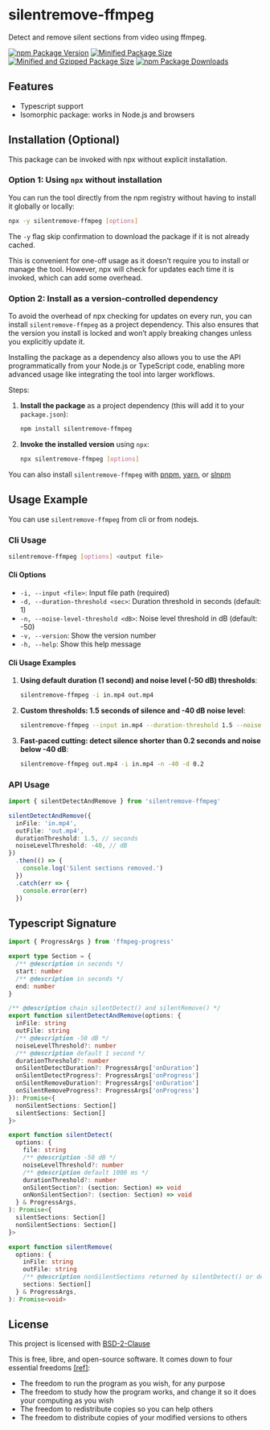 # silentremove-ffmpeg

Detect and remove silent sections from video using ffmpeg.

[![npm Package Version](https://img.shields.io/npm/v/silentremove-ffmpeg)](https://www.npmjs.com/package/silentremove-ffmpeg)
[![Minified Package Size](https://img.shields.io/bundlephobia/min/silentremove-ffmpeg)](https://bundlephobia.com/package/silentremove-ffmpeg)
[![Minified and Gzipped Package Size](https://img.shields.io/bundlephobia/minzip/silentremove-ffmpeg)](https://bundlephobia.com/package/silentremove-ffmpeg)
[![npm Package Downloads](https://img.shields.io/npm/dm/silentremove-ffmpeg)](https://www.npmtrends.com/silentremove-ffmpeg)

## Features

- Typescript support
- Isomorphic package: works in Node.js and browsers

## Installation (Optional)

This package can be invoked with npx without explicit installation.

### Option 1: Using `npx` without installation

You can run the tool directly from the npm registry without having to install it globally or locally:

```bash
npx -y silentremove-ffmpeg [options]
```

The `-y` flag skip confirmation to download the package if it is not already cached.

This is convenient for one-off usage as it doesn’t require you to install or manage the tool. However, npx will check for updates each time it is invoked, which can add some overhead.

### Option 2: Install as a version-controlled dependency

To avoid the overhead of npx checking for updates on every run, you can install `silentremove-ffmpeg` as a project dependency. This also ensures that the version you install is locked and won’t apply breaking changes unless you explicitly update it.

Installing the package as a dependency also allows you to use the API programmatically from your Node.js or TypeScript code, enabling more advanced usage like integrating the tool into larger workflows.

Steps:

1. **Install the package** as a project dependency (this will add it to your `package.json`):

   ```bash
   npm install silentremove-ffmpeg
   ```

2. **Invoke the installed version** using `npx`:

   ```bash
   npx silentremove-ffmpeg [options]
   ```

You can also install `silentremove-ffmpeg` with [pnpm](https://pnpm.io/), [yarn](https://yarnpkg.com/), or [slnpm](https://github.com/beenotung/slnpm)

## Usage Example

You can use `silentremove-ffmpeg` from cli or from nodejs.

### Cli Usage

```bash
silentremove-ffmpeg [options] <output file>
```

#### Cli Options

- `-i, --input <file>`: Input file path (required)
- `-d, --duration-threshold <sec>`: Duration threshold in seconds (default: 1)
- `-n, --noise-level-threshold <dB>`: Noise level threshold in dB (default: -50)
- `-v, --version`: Show the version number
- `-h, --help`: Show this help message

#### Cli Usage Examples

1. **Using default duration (1 second) and noise level (-50 dB) thresholds**:

   ```bash
   silentremove-ffmpeg -i in.mp4 out.mp4
   ```

2. **Custom thresholds: 1.5 seconds of silence and -40 dB noise level**:

   ```bash
   silentremove-ffmpeg --input in.mp4 --duration-threshold 1.5 --noise-level-threshold -40 out.mp4
   ```

3. **Fast-paced cutting: detect silence shorter than 0.2 seconds and noise below -40 dB**:
   ```bash
   silentremove-ffmpeg out.mp4 -i in.mp4 -n -40 -d 0.2
   ```

### API Usage

```typescript
import { silentDetectAndRemove } from 'silentremove-ffmpeg'

silentDetectAndRemove({
  inFile: 'in.mp4',
  outFile: 'out.mp4',
  durationThreshold: 1.5, // seconds
  noiseLevelThreshold: -40, // dB
})
  .then(() => {
    console.log('Silent sections removed.')
  })
  .catch(err => {
    console.error(err)
  })
```

## Typescript Signature

```typescript
import { ProgressArgs } from 'ffmpeg-progress'

export type Section = {
  /** @description in seconds */
  start: number
  /** @description in seconds */
  end: number
}

/** @description chain silentDetect() and silentRemove() */
export function silentDetectAndRemove(options: {
  inFile: string
  outFile: string
  /** @description -50 dB */
  noiseLevelThreshold?: number
  /** @description default 1 second */
  durationThreshold?: number
  onSilentDetectDuration?: ProgressArgs['onDuration']
  onSilentDetectProgress?: ProgressArgs['onProgress']
  onSilentRemoveDuration?: ProgressArgs['onDuration']
  onSilentRemoveProgress?: ProgressArgs['onProgress']
}): Promise<{
  nonSilentSections: Section[]
  silentSections: Section[]
}>

export function silentDetect(
  options: {
    file: string
    /** @description -50 dB */
    noiseLevelThreshold?: number
    /** @description default 1000 ms */
    durationThreshold?: number
    onSilentSection?: (section: Section) => void
    onNonSilentSection?: (section: Section) => void
  } & ProgressArgs,
): Promise<{
  silentSections: Section[]
  nonSilentSections: Section[]
}>

export function silentRemove(
  options: {
    inFile: string
    outFile: string
    /** @description nonSilentSections returned by silentDetect() or determined by custom logics */
    sections: Section[]
  } & ProgressArgs,
): Promise<void>
```

## License

This project is licensed with [BSD-2-Clause](./LICENSE)

This is free, libre, and open-source software. It comes down to four essential freedoms [[ref]](https://seirdy.one/2021/01/27/whatsapp-and-the-domestication-of-users.html#fnref:2):

- The freedom to run the program as you wish, for any purpose
- The freedom to study how the program works, and change it so it does your computing as you wish
- The freedom to redistribute copies so you can help others
- The freedom to distribute copies of your modified versions to others

